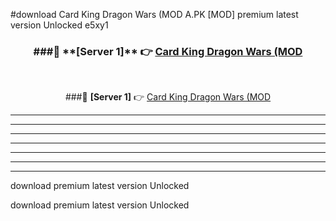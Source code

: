 #download Card King Dragon Wars (MOD A.PK [MOD] premium latest version Unlocked e5xy1 



<div align="center">
<h3>###🔹 **[Server 1]** 👉 <a href="https://download1apk.web.app/">Card King Dragon Wars (MOD</a></h3><br>


###🔹 **[Server 1]** 👉 <a href="https://download1apk.web.app/">Card King Dragon Wars (MOD</a></h3>
</div>



----------------------------------------------------------

----------------------------------------------------------

----------------------------------------------------------

----------------------------------------------------------

----------------------------------------------------------

----------------------------------------------------------

----------------------------------------------------------

download premium latest version Unlocked

download premium latest version Unlocked
